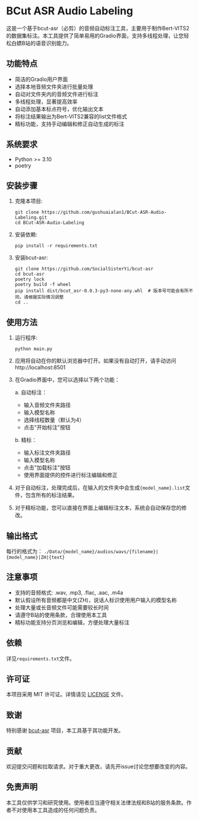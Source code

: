 # BCut ASR Audio Labeling

这是一个基于bcut-asr（必剪）的音频自动标注工具，主要用于制作Bert-VITS2的数据集标注。本工具提供了简单易用的Gradio界面，支持多线程处理，让您轻松白嫖B站的语音识别能力。

## 功能特点

- 简洁的Gradio用户界面
- 选择本地音频文件夹进行批量处理
- 自动对文件夹内的音频文件进行标注
- 多线程处理，显著提高效率
- 自动添加基本标点符号，优化输出文本
- 将标注结果输出为Bert-VITS2兼容的list文件格式
- 精标功能，支持手动编辑和修正自动生成的标注

## 系统要求

- Python >= 3.10
- poetry

## 安装步骤

1. 克隆本项目:
   ```
   git clone https://github.com/gushuaialan1/BCut-ASR-Audio-Labeling.git
   cd BCut-ASR-Audio-Labeling
   ```

2. 安装依赖:
   ```
   pip install -r requirements.txt
   ```

3. 安装bcut-asr:
   ```
   git clone https://github.com/SocialSisterYi/bcut-asr
   cd bcut-asr
   poetry lock
   poetry build -f wheel
   pip install dist/bcut_asr-0.0.3-py3-none-any.whl  # 版本号可能会有所不同，请根据实际情况调整
   cd ..
   ```

## 使用方法

1. 运行程序:
   ```
   python main.py
   ```

2. 应用将自动在你的默认浏览器中打开。如果没有自动打开，请手动访问 http://localhost:8501

3. 在Gradio界面中，您可以选择以下两个功能：

   a. 自动标注：
   - 输入音频文件夹路径
   - 输入模型名称
   - 选择线程数量（默认为4）
   - 点击"开始标注"按钮

   b. 精标：
   - 输入标注文件夹路径
   - 输入模型名称
   - 点击"加载标注"按钮
   - 使用界面提供的控件进行标注编辑和修正

4. 对于自动标注，处理完成后，在输入的文件夹中会生成`{model_name}.list`文件，包含所有的标注结果。

5. 对于精标功能，您可以直接在界面上编辑标注文本，系统会自动保存您的修改。

## 输出格式

每行的格式为：
`./Data/{model_name}/audios/wavs/{filename}|{model_name}|ZH|{text}`

## 注意事项

- 支持的音频格式: .wav, .mp3, .flac, .aac, .m4a
- 默认假设所有音频都是中文(ZH)，说话人标识使用用户输入的模型名称
- 处理大量或长音频文件可能需要较长时间
- 请遵守B站的使用条款，合理使用本工具
- 精标功能支持分页浏览和编辑，方便处理大量标注

## 依赖

详见`requirements.txt`文件。

## 许可证

本项目采用 MIT 许可证。详情请见 [LICENSE](LICENSE) 文件。

## 致谢

特别感谢 [bcut-asr](https://github.com/SocialSisterYi/bcut-asr) 项目，本工具基于其功能开发。

## 贡献

欢迎提交问题和拉取请求。对于重大更改，请先开issue讨论您想要改变的内容。

## 免责声明

本工具仅供学习和研究使用。使用者应当遵守相关法律法规和B站的服务条款。作者不对使用本工具造成的任何问题负责。

